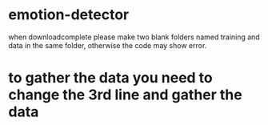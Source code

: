 # emotion-detector
when downloadcomplete please make two blank folders named training and data in the same folder, otherwise the code may show error.
# to gather the data you need to change the 3rd line and gather the data
